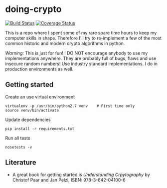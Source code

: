 # doing-crypto
[![Build Status](https://travis-ci.org/micha-k/doing-crypto.svg?branch=master)](https://travis-ci.org/micha-k/doing-crypto)
[![Coverage Status](https://coveralls.io/repos/github/micha-k/doing-crypto/badge.svg?branch=master)](https://coveralls.io/github/micha-k/doing-crypto?branch=master)

This is a repo where I spent some of my rare spare time hours to keep my computer skills in shape. Therefore I'll try to re-implement a few of the most common historic and modern crypto algorithms in python.

_Warning:_ This is just for fun! I DO NOT encourage anybody to use my implementations anywhere. They are probably full of bugs, flaws and use insecure random numbers! Use industry standard implementations. I do in production environments as well.


## Getting started

Create an use virtual environment

    virtualenv -p /usr/bin/python2.7 venv    # First time only
    source venv/bin/activate


Update dependencies

    pip install -r requirements.txt


Run all tests

    nosetests -v


## Literature

* A great book for getting started is _Understanding Crpytography_ by Christof Paar and Jan Pelzl, ISBN: 978-3-642-04100-6
